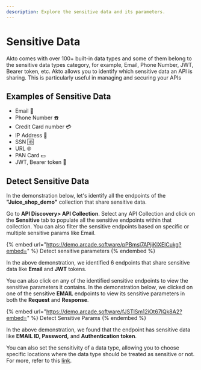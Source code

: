 ```yaml
---
description: Explore the sensitive data and its parameters.
---
```


# Sensitive Data

Akto comes with over 100+ built-in data types and some of them belong to the sensitive data types category, for example, Email, Phone Number, JWT, Bearer token, etc. Akto allows you to identify which sensitive data an API is sharing. This is particularly useful in managing and securing your APIs

## Examples of Sensitive Data

* Email 📧
* Phone Number ☎️
* Credit Card number 💳
* IP Address 🔢
* SSN 🆔
* URL 🌐
* PAN Card 💵
* JWT, Bearer token 🔑

## Detect Sensitive Data

In the demonstration below, let's identify all the endpoints of the **"Juice\_shop\_demo"** collection that share sensitive data.

Go to **API Discovery> API Collection**. Select any API Collection and click on the **Sensitive** tab to populate all the sensitive endpoints within that collection. You can also filter the sensitive endpoints based on specific or multiple sensitive params like Email.

{% embed url="https://demo.arcade.software/pPBmsI7APjiKlXElCukg?embed=" %}
Detect sensitive parameters
{% endembed %}

In the above demonstration, we identified 6 endpoints that share sensitive data like **Email** and **JWT** tokens.

You can also click on any of the identified sensitive endpoints to view the sensitive parameters it contains. In the demonstration below, we clicked on one of the sensitive **EMAIL** endpoints to view its sensitive parameters in both the **Request** and **Response**.

{% embed url="https://demo.arcade.software/fJSTlSm12iOt67lQk8A2?embed=" %}
Detect Sensitive Params
{% endembed %}

In the above demonstration, we found that the endpoint has sensitive data like **EMAIL ID, Password,** and **Authentication token**.

You can also set the sensitivity of a data type, allowing you to choose specific locations where the data type should be treated as sensitive or not. For more, refer to this [link](https://docs.akto.io/api-inventory/how-to/set-sensitivity-of-a-data-type).
